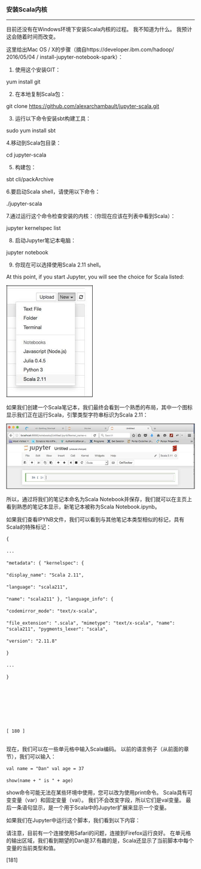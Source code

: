 ### 安装Scala内核
****
目前还没有在Windows环境下安装Scala内核的过程。 我不知道为什么。 我预计这会随着时间而改变。

这里给出Mac OS / X的步骤（摘自https://developer.ibm.com/hadoop/ 2016/05/04 / install-jupyter-notebook-spark）：

1. 使用这个安装GIT：

yum install git

2. 在本地复制Scala包：

git clone https://github.com/alexarchambault/jupyter-scala.git

3. 运行以下命令安装sbt构建工具：
 

sudo yum install sbt
 

 

4.移动到Scala包目录：

cd jupyter-scala

5. 构建包：

sbt cli/packArchive

6.要启动Scala shell，请使用以下命令：

./jupyter-scala

7.通过运行这个命令检查安装的内核：（你现在应该在列表中看到Scala）：

jupyter kernelspec list

8. 启动Jupyter笔记本电脑：

jupyter notebook

9. 你现在可以选择使用Scala 2.11 shell。

At this point, if you start Jupyter, you will see the choice for Scala listed:

![](/assets/没空看.jpg)

如果我们创建一个Scala笔记本，我们最终会看到一个熟悉的布局，其中一个图标显示我们正在运行Scala，引擎类型字符串标识为Scala 2.11：

![](/assets/i回复.jpg)

所以，通过将我们的笔记本命名为Scala Notebook并保存，我们就可以在主页上看到熟悉的笔记本显示，新笔记本被称为Scala Notebook.ipynb。

如果我们查看IPYNB文件，我们可以看到与其他笔记本类型相似的标记，具有Scala的特殊标记：




```
{

...

"metadata": { "kernelspec": {

"display_name": "Scala 2.11",

"language": "scala211",

"name": "scala211" }, "language_info": {

"codemirror_mode": "text/x-scala",

"file_extension": ".scala", "mimetype": "text/x-scala", "name": "scala211", "pygments_lexer": "scala",

"version": "2.11.8"

}

...

}
 







[ 180 ]


```
现在，我们可以在一些单元格中输入Scala编码。 以前的语言例子（从前面的章节），我们可以输入：



```
val name = "Dan" val age = 37

show(name + " is " + age)
```



show命令可能无法在某些环境中使用，您可以改为使用print命令。 Scala具有可变变量（var）和固定变量（val）。 我们不会改变字段，所以它们是val变量。 最后一条语句显示，是一个用于Scala中的Jupyter扩展来显示一个变量。

如果我们在Jupyter中运行这个脚本，我们看到以下内容：

请注意，目前有一个连接使用Safari的问题，连接到Firefox运行良好。 在单元格的输出区域，我们看到期望的Dan是37.有趣的是，Scala还显示了当前脚本中每个变量的当前类型和值。
 














[181]

